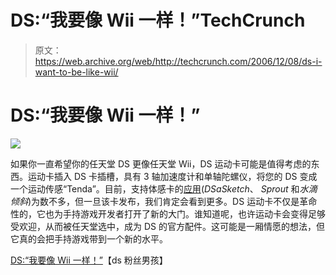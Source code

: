# DS:“我要像 Wii 一样！”TechCrunch

> 原文：<https://web.archive.org/web/http://techcrunch.com/2006/12/08/ds-i-want-to-be-like-wii/>

# DS:“我要像 Wii 一样！”

![](img/370f6ae57e191b652006492cd8fa8e50.png)

如果你一直希望你的任天堂 DS 更像任天堂 Wii，DS 运动卡可能是值得考虑的东西。运动卡插入 DS 卡插槽，具有 3 轴加速度计和单轴陀螺仪，将您的 DS 变成一个运动传感“Tenda”。目前，支持体感卡的[应用](https://web.archive.org/web/20130627212236/http://ndsmotion.com/)(*DSaSketch*、 *Sprout* 和*水滴倾斜*)为数不多，但一旦该卡发布，我们肯定会看到更多。DS 运动卡不仅是革命性的，它也为手持游戏开发者打开了新的大门。谁知道呢，也许运动卡会变得足够受欢迎，从而被任天堂选中，成为 DS 的官方配件。这可能是一厢情愿的想法，但它真的会把手持游戏带到一个新的水平。

[DS:“我要像 Wii 一样！”](https://web.archive.org/web/20130627212236/http://www.dsfanboy.com/2006/12/06/third-party-card-brings-motion-sensing-to-the-ds/)【ds 粉丝男孩】